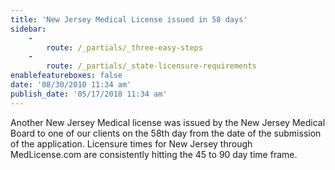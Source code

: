 ```yaml
---
title: 'New Jersey Medical License issued in 58 days'
sidebar:
    -
        route: /_partials/_three-easy-steps
    -
        route: /_partials/_state-licensure-requirements
enablefeatureboxes: false
date: '08/30/2010 11:34 am'
publish_date: '05/17/2018 11:34 am'
---
```


<p>Another New Jersey Medical license was issued by the New Jersey Medical Board to one of our clients on the 58th day from the date of the submission of the application. Licensure times for New Jersey through MedLicense.com are consistently hitting the 45 to 90 day time frame.</p>